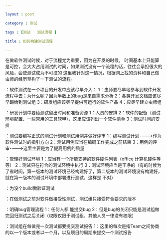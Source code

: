 ```yaml
---

layout : post

category : 测试

tags : [测试   测试流程 ]

title : 如何构建测试流程

---
```


在做软件测试时候，对于流程尤为重要，因为在开发的时候，
时间基本上只能算是可控，会大大占用测试的时间，如果测试没有一个流程的话，往往会承担很大的风险，会使测试成为不可控的
这里我针对这一情况，根据网上找的资料和自己做虫师的经历草构了一下测试的流程。

：软件测试在一个项目的开发中应该尽早介入：
1：虫师要尽早地参与到软件开发流程中去；为什么呢？因为半数上的bug是来自需求分析
2：各类开发文档应该尽早踢给到测试组
3：研发组应该尽早提供可运行的软件产品
4：应尽早建立虫师组

：研发计划中要给测试留出时间和准备资源
1：人员的安排
2：软件的配备（测试环境配置、一些常用的工具软甲），这里应该列出一个软件清单
3：测试时间的安排

：测试要编写正式的测试计划和测试用例并做好评审
1：编写测试计划---->作为软件测试时的指引方向
2：测试用例应当在编码工作完成之前结束
3：用例的评审---->这里主要是为了提高用例的质量

：管理好测试环境
1：应当有一个所能支持的软件硬件列表（office  计算机硬件等等）
2：测试只在符合的测试环境中执行
3：测试环境应当是干净的（有的时候为了省时间，第一版本的测试环境已经构建好了，第二版本的测试环境没有构建好，就在第一版本的测试环境中部署进行测试，这样是 不对）

：为没个build做验证测试

：在做测试之前对软件做接受性测试，测试组只接受符合要求的版本

：明确bug管理流程
1：任何人都 能提交bug
2：但是bug的关闭只能是测试组做完回归测试之后关闭（权限仅限于测试组，其他人员一律没有权限）

：测试组在每做完一次测试都要提交测试报告
1：这里的每次是指Team之间协商的以一个版本或者以一个月，以及项目的周期来提交一个测试报告











